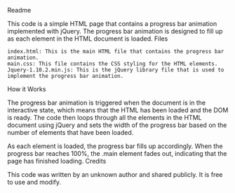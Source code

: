 Readme

This code is a simple HTML page that contains a progress bar animation implemented with jQuery. The progress bar animation is designed to fill up as each element in the HTML document is loaded.
Files

    index.html: This is the main HTML file that contains the progress bar animation.
    main.css: This file contains the CSS styling for the HTML elements.
    Jquery-1.10.2.min.js: This is the jQuery library file that is used to implement the progress bar animation.

How it Works

The progress bar animation is triggered when the document is in the interactive state, which means that the HTML has been loaded and the DOM is ready. The code then loops through all the elements in the HTML document using jQuery and sets the width of the progress bar based on the number of elements that have been loaded.

As each element is loaded, the progress bar fills up accordingly. When the progress bar reaches 100%, the .main element fades out, indicating that the page has finished loading.
Credits

This code was written by an unknown author and shared publicly. It is free to use and modify.

